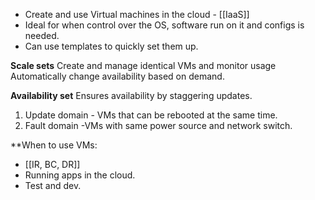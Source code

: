 - Create and use Virtual machines in the cloud - [[IaaS]]
- Ideal for when control over the OS, software run on it and configs is needed. 
- Can use templates to quickly set them up. 

**Scale sets**
Create and manage identical VMs and monitor usage
Automatically change availability based on demand. 

**Availability set**
Ensures availability by staggering updates. 
1. Update domain - VMs that can be rebooted at the same time. 
2. Fault domain -VMs with same power source and network switch. 

**When to use VMs:
- [[IR, BC, DR]]
- Running apps in the cloud. 
- Test and dev. 
